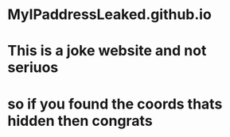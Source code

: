 # MyIPaddressLeaked.github.io
# This is a joke website and not seriuos
# so if you found the coords thats hidden then congrats
